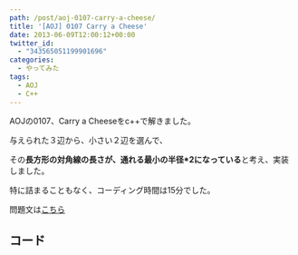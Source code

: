 ```yaml
---
path: /post/aoj-0107-carry-a-cheese/
title: '[AOJ] 0107 Carry a Cheese'
date: 2013-06-09T12:00:12+00:00
twitter_id:
  - "343565051199901696"
categories:
  - やってみた
tags:
  - AOJ
  - C++
---
```

AOJの0107、Carry a Cheeseをc++で解きました。

与えられた３辺から、小さい２辺を選んで、
  
その**長方形の対角線の長さが、通れる最小の半径*2になっている**と考え、実装しました。

特に詰まることもなく、コーディング時間は15分でした。

問題文は[こちら](http://judge.u-aizu.ac.jp/onlinejudge/description.jsp?id=0107&lang=jp)



<!--more-->



コード
----------------------------------------


<div style="font-size:0px;height:0px;line-height:0px;margin:0;padding:0;clear:both">
</div>